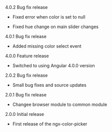 4.0.2 Bug fix release

  - Fixed error when color is set to null

  - Fixed hue change on main slider changes

4.0.1 Bug fix release

  - Added missing color select event

4.0.0 Feature release

  - Switched to using Angular 4.0.0 version

2.0.2 Bug fix release

  - Small bug fixes and source updates

2.0.1 Bug fix release

  - Changee browser module to common module

2.0.0 Initial release

  - First release of the ngx-color-picker
